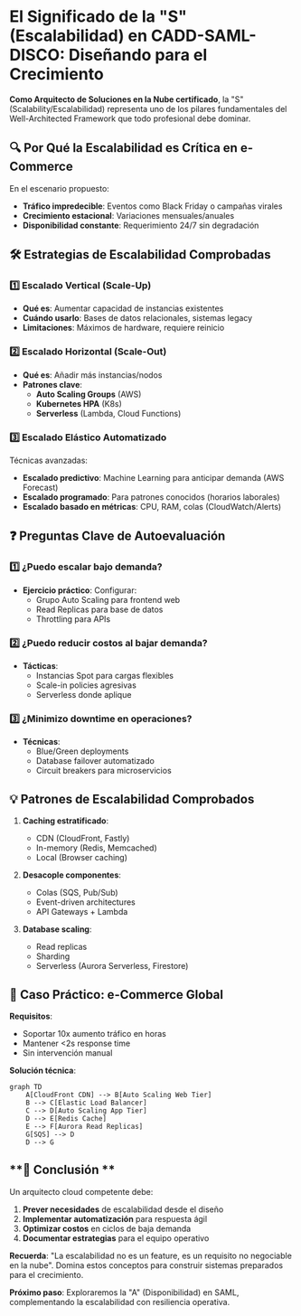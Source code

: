 # **El Significado de la "S" (Escalabilidad) en CADD-SAML-DISCO: Diseñando para el Crecimiento**

**Como Arquitecto de Soluciones en la Nube certificado**, la "S" (Scalability/Escalabilidad) representa uno de los pilares fundamentales del Well-Architected Framework que todo profesional debe dominar.

## **🔍 Por Qué la Escalabilidad es Crítica en e-Commerce**

En el escenario propuesto:
- **Tráfico impredecible**: Eventos como Black Friday o campañas virales
- **Crecimiento estacional**: Variaciones mensuales/anuales
- **Disponibilidad constante**: Requerimiento 24/7 sin degradación

## **🛠 Estrategias de Escalabilidad Comprobadas**

### **1️⃣ Escalado Vertical (Scale-Up)**
- **Qué es**: Aumentar capacidad de instancias existentes
- **Cuándo usarlo**: Bases de datos relacionales, sistemas legacy
- **Limitaciones**: Máximos de hardware, requiere reinicio

### **2️⃣ Escalado Horizontal (Scale-Out)**
- **Qué es**: Añadir más instancias/nodos
- **Patrones clave**:
  - **Auto Scaling Groups** (AWS)
  - **Kubernetes HPA** (K8s)
  - **Serverless** (Lambda, Cloud Functions)

### **3️⃣ Escalado Elástico Automatizado**
Técnicas avanzadas:
- **Escalado predictivo**: Machine Learning para anticipar demanda (AWS Forecast)
- **Escalado programado**: Para patrones conocidos (horarios laborales)
- **Escalado basado en métricas**: CPU, RAM, colas (CloudWatch/Alerts)

## **❓ Preguntas Clave de Autoevaluación**

### **1️⃣ ¿Puedo escalar bajo demanda?**
- **Ejercicio práctico**: Configurar:
  - Grupo Auto Scaling para frontend web
  - Read Replicas para base de datos
  - Throttling para APIs

### **2️⃣ ¿Puedo reducir costos al bajar demanda?**
- **Tácticas**:
  - Instancias Spot para cargas flexibles
  - Scale-in policies agresivas
  - Serverless donde aplique

### **3️⃣ ¿Minimizo downtime en operaciones?**
- **Técnicas**:
  - Blue/Green deployments
  - Database failover automatizado
  - Circuit breakers para microservicios

## **💡 Patrones de Escalabilidad Comprobados**

1. **Caching estratificado**:
   - CDN (CloudFront, Fastly)
   - In-memory (Redis, Memcached)
   - Local (Browser caching)

2. **Desacople componentes**:
   - Colas (SQS, Pub/Sub)
   - Event-driven architectures
   - API Gateways + Lambda

3. **Database scaling**:
   - Read replicas
   - Sharding
   - Serverless (Aurora Serverless, Firestore)

## **🚀 Caso Práctico: e-Commerce Global**

**Requisitos**:
- Soportar 10x aumento tráfico en horas
- Mantener <2s response time
- Sin intervención manual

**Solución técnica**:
```mermaid
graph TD
    A[CloudFront CDN] --> B[Auto Scaling Web Tier]
    B --> C[Elastic Load Balancer]
    C --> D[Auto Scaling App Tier]
    D --> E[Redis Cache]
    E --> F[Aurora Read Replicas]
    G[SQS] --> D
    D --> G
```

## **🎯 Conclusión **

Un arquitecto cloud competente debe:
1. **Prever necesidades** de escalabilidad desde el diseño
2. **Implementar automatización** para respuesta ágil
3. **Optimizar costos** en ciclos de baja demanda
4. **Documentar estrategias** para el equipo operativo

**Recuerda**: "La escalabilidad no es un feature, es un requisito no negociable en la nube". Domina estos conceptos para construir sistemas preparados para el crecimiento.

**Próximo paso**: Exploraremos la "A" (Disponibilidad) en SAML, complementando la escalabilidad con resiliencia operativa.
